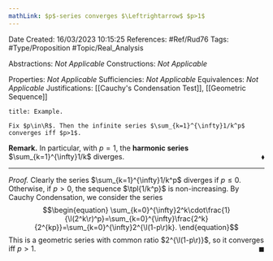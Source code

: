 ```yaml
---
mathLink: $p$-series converges $\Leftrightarrow$ $p>1$
---
```


<div class="topSpace"></div>

Date Created: 16/03/2023 10:15:25
References: #Ref/Rud76
Tags: #Type/Proposition #Topic/Real_Analysis

Abstractions: <i>Not Applicable</i>
Constructions: <i>Not Applicable</i>

Properties: <i>Not Applicable</i>
Sufficiencies: <i>Not Applicable</i>
Equivalences: <i>Not Applicable</i>
Justifications: [[Cauchy's Condensation Test]], [[Geometric Sequence]]

``` ad-Example
title: Example.

Fix $p\in\R$. Then the infinite series $\sum_{k=1}^{\infty}1/k^p$ converges iff $p>1$.

```

<b>Remark.</b> In particular, with $p=1$, the <b>harmonic series</b> $\sum_{k=1}^{\infty}1/k$ diverges.<span style="float:right;">$\blacklozenge$</span>

---

<i>Proof.</i> Clearly the series $\sum_{k=1}^{\infty}1/k^p$ diverges if $p\leq0$. Otherwise, if $p>0$, the sequence $\tpl{1/k^p}$ is non-increasing. By Cauchy Condensation, we consider the series
$$\begin{equation}
    \sum_{k=0}^{\infty}2^k\cdot\frac{1}{\l(2^k\r)^p}=\sum_{k=0}^{\infty}\frac{2^k}{2^{kp}}=\sum_{k=0}^{\infty}2^{\l(1-p\r)k}.
\end{equation}$$
This is a geometric series with common ratio $2^{\l(1-p\r)}$, so it converges iff $p>1$.<span style="float:right;">$\blacksquare$</span>
